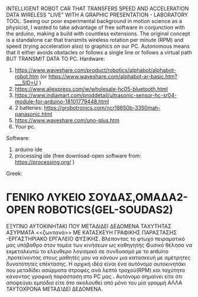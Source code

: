 INTELLIGENT ROBOT CAR THAT TRANSFERS SPEED AND ACCELERATION DATA WIRELESS "LIVE" WITH A GRAPHIC PRESENTATION - LABORATORY TOOL. Seeing our poor experimental background in motion science as a physicist, I wanted to take advantage of free software in conjunction with the arduino, making a build with countless extensions. The original concept is a standalone car that transmits wireless rotation per minute (RPM) and speed (trying acceleration also) to graphics on our PC. Autonomous means that it either avoids obstacles or follows a single line or follows a virtual path BUT TRANSMIT DATA TO PC.
Hardware: 
1)	https://www.waveshare.com/product/robotics/alphabot/alphabot-robot.htm (or https://www.waveshare.com/alphabot-ar-basic.htm?___SID=U )
2)	https://www.aliexpress.com/w/wholesale-hc05-bluetooth.html
3)	https://www.indiamart.com/proddetail/ultrasonic-sensor-hc-sr04-module-for-arduino-18101779448.html
4)	2 batteries: https://grobotronics.com/ncr18650b-3350mah-panasonic.html
5)	https://www.waveshare.com/uno-plus.htm
6)	Your pc.

                                                            
Software:
1)	arduino ide  
2)	processing ide (free download-open software  from: https://processing.org/  ) 


 

                                                                                                                                                                                                








Greek:
# ΓΕΝΙΚΟ ΛΥΚΕΙΟ ΣΟΥΔΑΣ,ΟΜΑΔΑ2-OPEN ROBOTICS(GEL-SOUDAS2)
ΕΞΥΠΝΟ ΑΥΤΟΚΙΝΗΤΑΚΙ ΠΟΥ ΜΕΤΑΔΙΔΕΙ ΔΕΔΟΜΕΝΑ ΤΑΧΥΤΗΤΑΣ ΑΣΥΡΜΑΤΑ <<ζωντανά>> ΜΕ ΚΑΤΑΣΚΕΥΗ ΓΡΑΦΙΚΗΣ ΠΑΡΑΣΤΑΣΗΣ -ΕΡΓΑΣΤΗΡΙΑΚΟ ΕΡΓΑΛΕΙΟ ΦΥΣΙΚΗΣ.
Βλέποντας το φτωχό πειραματικό μας υπόβαθρο στον τομέα των κινήσεων ως καθηγητής Φυσικό θέλησα να εκμεταλευτώ το ελευθερο λογισμικό σε συνδυασμό με το arduino ,προτείνοντας στους μαθητές μου να κάνουν μια κατασκευή με αμέτρητες δυνατότητες επέκτασης.
Η αρχική ιδέα είναι ένα αυτόνομο αυτοκινητάκι που μεταδίδει ασύρματα στροφές ανά λεπτό τροχού(RPM) και ταχύτητα κάνοντας γραφική παράσταση στο PC μας .
Αυτόνομο σημαίνει είτε ότι αποφεύγει εμπόδια είτε ότο ακολουθεί από μόνο του μία γραμμή ΑΛΛΑ ΤΑΥΤΟΧΡΟΝΑ ΜΕΤΑΔΊΔΕΙ ΔΕΔΟΜΕΝΑ.

